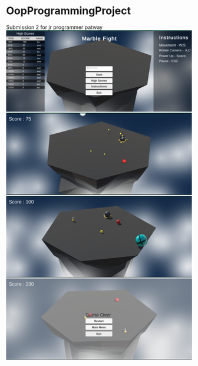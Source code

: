 # OopProgrammingProject
Submission 2 for jr programmer patway
![](OopProgrammingProject/Assets/ImagesForReadme/1.png)
![](OopProgrammingProject/Assets/ImagesForReadme/2.png)
![](OopProgrammingProject/Assets/ImagesForReadme/3.png)
![](OopProgrammingProject/Assets/ImagesForReadme/4.png)
